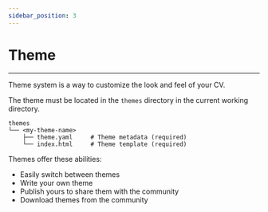 ```yaml
---
sidebar_position: 3
---
```

# Theme

---

Theme system is a way to customize the look and feel of your CV.

The theme must be located in the `themes` directory in the current working directory.

```tree
themes
└── <my-theme-name>
    ├── theme.yaml     # Theme metadata (required)
    └── index.html     # Theme template (required)
```

Themes offer these abilities:

* Easily switch between themes
* Write your own theme
* Publish yours to share them with the community
* Download themes from the community
